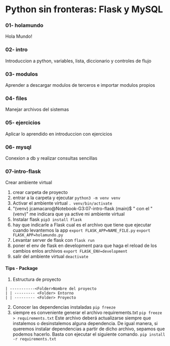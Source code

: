 # Python sin fronteras: Flask y MySQL

### 01- holamundo
Hola Mundo!
### 02- intro
Introduccion a python, variables, lista, diccionario y controles de flujo
### 03- modulos
Aprender a descargar modulos de terceros e importar modulos propios 
### 04- files
Manejar archivos del sistemas
### 05- ejercicios
Aplicar lo aprendido en introduccion con ejercicios 

### 06- mysql
Conexion a db y realizar consultas sencillas

### 07-intro-flask
Crear ambiente virtual
1. crear carpeta de proyecto
2. entrar a la carpeta y ejecutar ``` python3 -m venv venv ```
3. Activar el ambiente virtual ``` . venv/bin/activate ```
4. "(venv) jcamacaro@Notebook-G3:07-intro-flask (main)$ " con el "(venv)" me indicara que ya active mi ambiente virtual
5. Instalar flask ``` pip3 install Flask ```
6. hay que indicarle a Flask cual es el archivo que tiene que ejecutar cuando levantemos la app ``` export FLASK_APP=NAME_FILE.py ``` ``` export FLASK_APP=holamundo.py ```
7. Levantar server de flask con ``` flask run ```
8. poner el env de flask en development para que haga el reload de los cambios enlos archivos ``` export FLASK_ENV=development ```
9. salir del ambiente virtual ``` deactivate ```

#### Tips - Package
1. Estructura de proyecto
  ```
  | -----------<Folder>Nombre del proyecto
  | | --------- <Folder> Entorno
  | | --------- <Folder> Proyecto
  ``` 
2. Conocer las dependencias instaladas
  ```pip freeze```
3. siempre es conveniente generar el archivo requirements.txt
  ``` pip freeze > requirements.txt ```
  Este archivo deberá actualizarse siempre que instalemos o desinstalemos alguna dependencia.
  De igual manera, si queremos instalar dependencias a partir de dicho archivo, sepamos que podemos hacerlo. Basta con ejecutar el siguiente comando.
  ``` pip install -r requirements.txt ```
